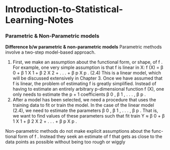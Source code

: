# Introduction-to-Statistical-Learning-Notes


### Parametric & Non-Parametric models

**Difference b/w parametric & non-parametric models**
Parametric methods involve a two-step model-based approach.
1. First, we make an assumption about the functional form, or shape, of f . For example, one very simple assumption is that f is linear in X:
f (X) = β 0 + β 1 X 1 + β 2 X 2 + . . . + β p X p . (2.4)
This is a linear model, which will be discussed extensively in Chapter 3. Once we have assumed that f is linear, the problem of estimating f is greatly simplified. Instead of having to estimate an entirely arbitrary p-dimensional function f (X), one only needs to estimate the p + 1 coefficients β 0 , β 1 , . . . , β p .
2. After a model has been selected, we need a procedure that uses the training data to fit or train the model. In the case of the linear model (2.4), we need to estimate the parameters β 0 , β 1 , . . . , β p . That is, we want to find values of these parameters such that fit train 
Y ≈ β 0 + β 1 X 1 + β 2 X 2 + . . . + β p X p .

Non-parametric methods do not make explicit assumptions about the func-
tional form of f . Instead they seek an estimate of f that gets as close to the
data points as possible without being too rough or wiggly
